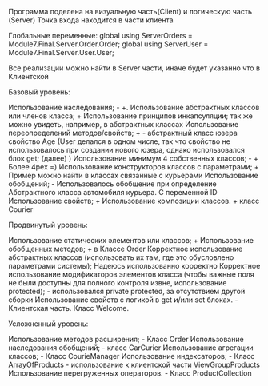 Программа поделена на визуальную часть(Client) и логическую часть (Server)
Точка входа  находится в части клиента

Глобальные переменные:
global using ServerOrders = Module7.Final.Server.Order.Order;
global using ServerUser = Module7.Final.Server.User.User;


Все реализации можно найти в Server части, иначе будет указанно что в Клиентской

Базовый уровень:

Использование наследования; - +. 
Использование абстрактных классов или членов класса; + 
Использование принципов инкапсуляции; так же можно увидеть, например, в абстрактных классах
Использование переопределений методов/свойств; + - абстрактный класс юзера свойство Age (User делался в одном числе, так что свойство не использовалось при создании нового юзера, однако использовался блок get; (далее) )
Использование минимум 4 собственных классов; - + Более 4рех =)
Использование конструкторов классов с параметрами; + Пример можно найти в классах связанные с курьерами
Использование обобщений; - Использовалось обобщение при определение Абстрактного класса автомобиля курьера. С переменной ID
Использование свойств; +
Использование композиции классов. + класс Courier 

Продвинутый уровень:

Использование статических элементов или классов; +
Использование обобщенных методов; + в Классе Order 
Корректное использование абстрактных классов (использовать их там, где это обусловлено параметрами системы); Надеюсь использованно корректно
Корректное использование модификаторов элементов класса (чтобы важные поля не были доступны для полного контроля извне, использование protected); - использовался private protected, за отсутствием другой сборки
Использование свойств с логикой в get и/или set блоках. - Клиентская часть. Класс Welcome.

Усложненный уровень:

Использование методов расширения; - Класс Order
Использование наследования обобщений; - класс CarCurier
Использование агрегации классов; - Класс CourieManager 
Использование индексаторов; - Класс ArrayOfProducts - использование к клиентской части ViewGroupProducts
Использование перегруженных операторов. - Класс ProductCollection

